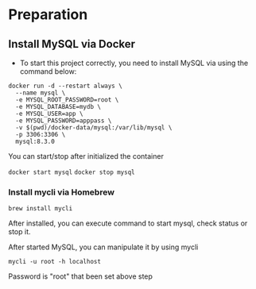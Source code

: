 # Preparation

## Install MySQL via Docker

- To start this project correctly, you need to install MySQL via using the command below:

```
docker run -d --restart always \
  --name mysql \
  -e MYSQL_ROOT_PASSWORD=root \
  -e MYSQL_DATABASE=mydb \
  -e MYSQL_USER=app \
  -e MYSQL_PASSWORD=apppass \
  -v $(pwd)/docker-data/mysql:/var/lib/mysql \
  -p 3306:3306 \
  mysql:8.3.0
```

You can start/stop after initialized the container

`docker start mysql`
`docker stop mysql`

### Install mycli via Homebrew

`brew install mycli`

After installed, you can execute command to start mysql, check status or stop it.

After started MySQL, you can manipulate it by using mycli

`mycli -u root -h localhost`

Password is "root" that been set above step
